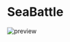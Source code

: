 # SeaBattle

![preview](https://user-images.githubusercontent.com/51258482/69060490-7cfac400-0a28-11ea-8a80-57c020244c0c.png)
